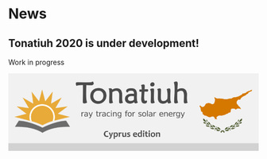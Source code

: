 # News #


## Tonatiuh 2020 is under development! ##

Work in progress

![Logo](/documentation/SplashScreen.png)

